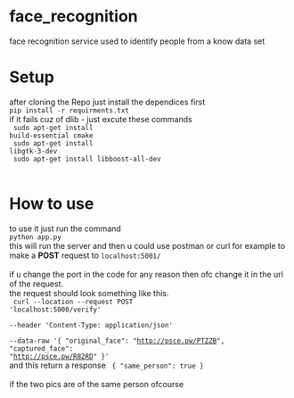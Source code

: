 # face_recognition
face recognition service used to identify people from a know data set

# Setup
after cloning the Repo just install the dependices first
<br>
<code>pip install -r requirments.txt </code> 
<br>
if it fails cuz of dlib - just excute these commands <br>
<code> sudo apt-get install build-essential cmake </code> <br>
<code> sudo apt-get install libgtk-3-dev </code> <br>
<code> sudo apt-get install libboost-all-dev </code>
<br>
# How to use
to use it just run the command
<br>
<code>python app.py </code>
<br>
this will run the server and then u could use postman or curl for example to make a <strong>POST</strong> request to <code>localhost:5001/ </code> 
<br>if u change the port in the code for any reason then ofc change it in the url of the request.
<br>
the request should look something like this.
<br>
<code>
curl --location --request POST 'localhost:5000/verify' \
--header 'Content-Type: application/json' \
--data-raw '{
	"original_face": "http://psce.pw/PTZZB", 
	"captured_face": "http://psce.pw/R82RD"
}'
</code>
<br> 
and this return a response
<code>
{
  "same_person": true
}
</code><br> if the two pics are of the same person ofcourse
